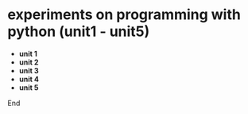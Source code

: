  # experiments on programming with python (unit1 - unit5)
 
 
 * **unit 1**
 * **unit 2**
 * **unit 3**
 * **unit 4**
 * **unit 5**
 
 End
 
